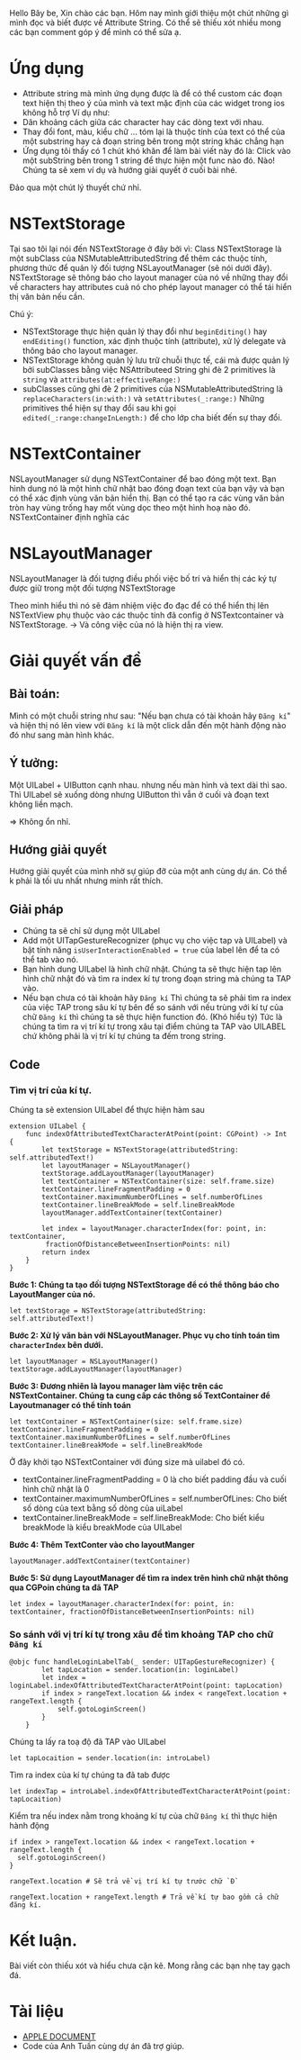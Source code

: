 Hello Bây be, Xin chào các bạn. Hôm nay mình giới thiệu một chút những gì mình đọc và biết được về Attribute String. Có thể sẽ thiếu xót nhiều mong các bạn comment góp ý để mình có thể sửa ạ.
# Ứng dụng
- Attribute string mà mình ứng dụng được là để có thể custom các đoạn text hiện thị theo ý của mình và text mặc định của các widget trong ios không hỗ trợ 
Ví dụ như:
- Dãn khoảng cách giữa các character hay các dòng text với nhau.
- Thay đổi font, màu, kiểu chữ ... tóm lại là thuộc tính của text có thể của một substring hay cả đoạn string bên trong một string khác chẳng hạn
- Ứng dụng tôi thấy có 1 chút khó khăn để làm bài viết này đó là: Click vào một subString bên trong 1 string để thực hiện một func nào đó. Nào! Chúng ta sẽ xem ví dụ và hướng giải quyết ở cuối bài nhé.

Đảo qua một chút lý thuyết chứ nhỉ.
# NSTextStorage
Tại sao tôi lại nói đến NSTextStorage ở đây bởi vì:
Class NSTextStorage là một subClass của NSMutableAttributedString để thêm các thuộc tính, phương thức để quản lý đối tượng NSLayoutManager (sẽ nói dưới đây).
NSTextStorage sẽ thông báo cho layout manager của nó về những thay đổi về characters hay attributes cuả nó cho phép layout manager có thể tái hiển thị văn bản nếu cần.

Chú ý:
- NSTextStorage thực hiện quản lý thay đổi như `beginEditing()` hay `endEditing()` function, xác định thuộc tính (attribute), xử lý delegate và thông báo cho layout manager.
- NSTextStorage không quản lý lưu trữ chuỗi thực tế, cái mà được quản lý bởi subClasses bằng việc NSAttributeed String ghi đè 2 primitives là `string` và `attributes(at:effectiveRange:)` 
- subClasses cũng ghi đè 2 primitives của NSMutableAttributedString là `replaceCharacters(in:with:)` và `setAttributes(_:range:)`
Những primitives thể hiện sự thay đổi sau khi gọi `edited(_:range:changeInLength:)` để cho lớp cha biết đến sự thay đổi.
# NSTextContainer
NSLayoutManager sử dụng NSTextContainer để bao đóng một text. Bạn hình dung nó là một hình chữ nhật bao đóng đoạn text của bạn vậy và bạn có thể xác định vùng văn bản hiển thị. Bạn có thể tạo ra các vùng văn bản tròn hay vùng trống hay mốt vùng dọc theo một hình hoạ nào đó.
NSTextContainer định nghĩa các 
# NSLayoutManager
NSLayoutManager là đối tượng điều phối việc bố trí và hiển thị các ký tự được giữ trong một đối tượng NSTextStorage

Theo mình hiểu thì nó sẽ đảm nhiệm việc đo đạc để có thể hiển thị lên NSTextView phụ thuộc vào các thuộc tính đã config ở NSTextcontainer và NSTextStorage.
->  Và công việc của nó là hiện thị ra view.
# Giải quyết vấn đề
## Bài toán: 
Mình có một chuỗi string như sau: "Nếu bạn chưa có tài khoản hãy `Đăng kí`" và hiện thị nó lên view với `Đăng kí` là một click dẫn đến một hành động nào đó như sang màn hình khác.
## Ý tưởng: 
Một UILabel + UIButton cạnh nhau. nhưng nếu màn hình và text dài thì sao. Thì UILabel sẽ xuống dòng nhưng UIButton thì vẫn ở cuối và đoạn text không liền mạch.

=> Không ổn nhỉ.
## Hướng giải quyết 
Hướng giải quyết của mình nhờ sự giúp đỡ của một anh cùng dự án. Có thể k phải là tối ưu nhất nhưng minh rất thích.
## Giải pháp
- Chúng ta sẽ chỉ sử dụng một UILabel
- Add một UITapGestureRecognizer (phục vụ cho việc tap và UILabel) và bật tính năng `isUserInteractionEnabled = true` của label lên để ta có thể tab vào nó.
- Bạn hình dung UILabel là hình chữ nhật. Chúng ta sẽ thực hiện tap lên hình chữ nhật đó và tìm ra index kí tự trong đoạn string mà chúng ta TAP vào.
- Nếu bạn chưa có tài khoản hãy `Đăng kí` Thì chúng ta sẽ phải tìm ra index của việc TAP trong sâu kí tự bên để so sánh với nếu trùng với kí tự của chữ `Đăng kí` thì chúng ta sẽ thực hiện function đó. (Khó hiểu tý)
Tức là chúng ta tìm ra vị trí kí tự trong xâu tại điểm chúng ta TAP vào UILABEL chứ không phải là vị trí kí tự chúng ta đếm trong string.

## Code
###  Tìm vị trí của kí tự.
Chúng ta sẽ extension UILabel để thực hiện hàm sau
```
extension UILabel {
    func indexOfAttributedTextCharacterAtPoint(point: CGPoint) -> Int {
        let textStorage = NSTextStorage(attributedString: self.attributedText!)
        let layoutManager = NSLayoutManager()
        textStorage.addLayoutManager(layoutManager)
        let textContainer = NSTextContainer(size: self.frame.size)
        textContainer.lineFragmentPadding = 0
        textContainer.maximumNumberOfLines = self.numberOfLines
        textContainer.lineBreakMode = self.lineBreakMode
        layoutManager.addTextContainer(textContainer)

        let index = layoutManager.characterIndex(for: point, in: textContainer,
         fractionOfDistanceBetweenInsertionPoints: nil)
        return index
    }
}
```

**Bước 1:
Chúng ta tạo đối tượng NSTextStorage để có thể thông báo cho LayoutManger của nó.**
```
let textStorage = NSTextStorage(attributedString: self.attributedText!)
```
**Bước 2:
Xử lý văn bản với NSLayoutManager. Phục vụ cho tính toán tìm `characterIndex` bên dưới.**
```
let layoutManager = NSLayoutManager()
textStorage.addLayoutManager(layoutManager)
```
**Bước 3:
Đương nhiên là layou manager làm việc trên các NSTextContainer. Chúng ta cung cấp các thông số TextContainer để Layoutmanager có thể tính toán**
```
let textContainer = NSTextContainer(size: self.frame.size)
textContainer.lineFragmentPadding = 0
textContainer.maximumNumberOfLines = self.numberOfLines
textContainer.lineBreakMode = self.lineBreakMode
```
Ở đây khởi tạo NSTextContainer với đúng size mà uilabel đó có.
- textContainer.lineFragmentPadding = 0 là cho biết padding đầu và cuối hình chữ nhật là 0
- textContainer.maximumNumberOfLines = self.numberOfLines: Cho biết số dòng của text bằng số dòng của uiLabel
- textContainer.lineBreakMode = self.lineBreakMode: Cho biết kiểu breakMode là kiểu breakMode của UILabel


**Bước 4: Thêm TextConter vào cho layoutManger**
```
layoutManager.addTextContainer(textContainer)
```
**Bước 5:
Sử dụng LayoutManager để tìm ra index trên hình chữ nhật thông qua CGPoin chúng ta đã TAP**
```
let index = layoutManager.characterIndex(for: point, in: textContainer, fractionOfDistanceBetweenInsertionPoints: nil)
```
###  So sánh với vị trí kí tự trong xâu để tìm khoảng TAP cho chữ `Đăng kí`
```
@objc func handleLoginLabelTab(_ sender: UITapGestureRecognizer) {
        let tapLocation = sender.location(in: loginLabel)
        let index = loginLabel.indexOfAttributedTextCharacterAtPoint(point: tapLocation)
        if index > rangeText.location && index < rangeText.location + rangeText.length {
            self.gotoLoginScreen()
        }
    }
```
Chúng ta lấy ra toạ độ đã TAP vào UILabel
```
let tapLocaition = sender.location(in: introLabel)
```
Tìm ra index của kí tự chúng ta đã tab được
```
let indexTap = introLabel.indexOfAttributedTextCharacterAtPoint(point: tapLocaition)
```
Kiểm tra nếu index nằm trong khoảng kí tự của chữ `Đăng kí` thì thực hiện hành động
```
if index > rangeText.location && index < rangeText.location + rangeText.length {
  self.gotoLoginScreen()
}
```
```
rangeText.location # Sẽ trả về vị trí kí tự trước chữ `Đ`
```
```
rangeText.location + rangeText.length # Trả về kí tự bao gồm cả chữ đăng kí.
```

# Kết luận.
Bài viết còn thiếu xót và hiểu chưa cặn kẽ. Mong rằng các bạn nhẹ tay gạch đá.
# Tài liệu
- [APPLE DOCUMENT](https://developer.apple.com/documentation/uikit/nslayoutmanager?changes=_2)
- Code của Anh Tuấn cùng dự án đã trợ giúp.